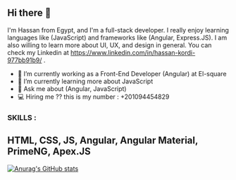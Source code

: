 ## Hi there 👋

I'm Hassan from Egypt, and I'm a full-stack developer. I really enjoy learning languages like (JavaScript) and frameworks like (Angular, Express.JS). I am also willing to learn more about UI, UX, and design in general. You can check my Linkedin at https://www.linkedin.com/in/hassan-kordi-977bb91b9/ .

- 🔭 I’m currently working as a Front-End Developer (Angular) at El-square
- 🌱 I’m currently learning more about JavaScript
- 💬 Ask me about (Angular, JavaScript)
- 💻 Hiring me ?? this is my number : +201094454829 

### SKILLS :
## HTML, CSS, JS, Angular, Angular Material, PrimeNG, Apex.JS



[![Anurag's GitHub stats](https://github-readme-stats.vercel.app/api?username=hassankordi)](https://github.com/anuraghazra/github-readme-stats)


